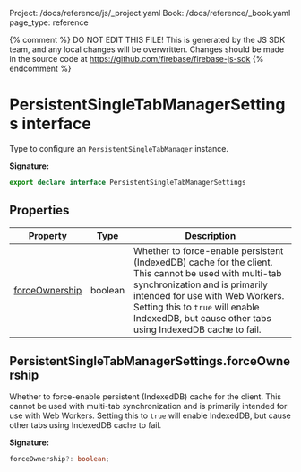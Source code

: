 Project: /docs/reference/js/_project.yaml
Book: /docs/reference/_book.yaml
page_type: reference

{% comment %}
DO NOT EDIT THIS FILE!
This is generated by the JS SDK team, and any local changes will be
overwritten. Changes should be made in the source code at
https://github.com/firebase/firebase-js-sdk
{% endcomment %}

# PersistentSingleTabManagerSettings interface
Type to configure an `PersistentSingleTabManager` instance.

<b>Signature:</b>

```typescript
export declare interface PersistentSingleTabManagerSettings 
```

## Properties

|  Property | Type | Description |
|  --- | --- | --- |
|  [forceOwnership](./firestore_.persistentsingletabmanagersettings.md#persistentsingletabmanagersettingsforceownership) | boolean | Whether to force-enable persistent (IndexedDB) cache for the client. This cannot be used with multi-tab synchronization and is primarily intended for use with Web Workers. Setting this to <code>true</code> will enable IndexedDB, but cause other tabs using IndexedDB cache to fail. |

## PersistentSingleTabManagerSettings.forceOwnership

Whether to force-enable persistent (IndexedDB) cache for the client. This cannot be used with multi-tab synchronization and is primarily intended for use with Web Workers. Setting this to `true` will enable IndexedDB, but cause other tabs using IndexedDB cache to fail.

<b>Signature:</b>

```typescript
forceOwnership?: boolean;
```

